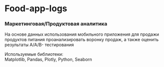 # Food-app-logs
### Маркетинговая/Продуктовая аналитика
На основе данных использования мобильного приложения для продажи продуктов питания проанализировать воронку продаж, а также оценить результаты A/A/B тестирования  

Используемые библиотеки:  
Matplotlib, Pandas, Plotly, Python, Seaborn

